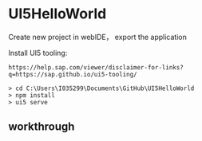 # UI5HelloWorld

Create new project in webIDE， export the application 

Install UI5 tooling: 

    https://help.sap.com/viewer/disclaimer-for-links?q=https://sap.github.io/ui5-tooling/

    > cd C:\Users\I035299\Documents\GitHub\UI5HelloWorld
    > npm install
    > ui5 serve

## workthrough

